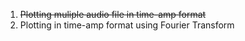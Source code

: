 1. ~~Plotting muliple audio file in time-amp format~~
2. Plotting in time-amp format using Fourier Transform